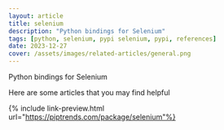 ```yaml
---
layout: article
title: selenium
description: "Python bindings for Selenium"
tags: [python, selenium, pypi selenium, pypi, references]
date: 2023-12-27
cover: /assets/images/related-articles/general.png
---
```


Python bindings for Selenium

Here are some articles that you may find helpful

{% include link-preview.html url="https://piptrends.com/package/selenium"%}